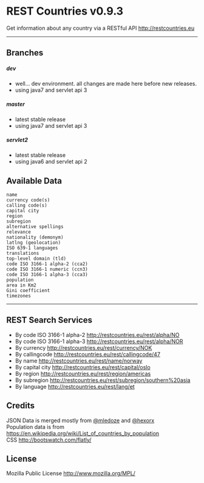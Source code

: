 REST Countries v0.9.3
=====================

Get information about any country via a RESTful API http://restcountries.eu

----------

Branches
---------
##### dev
* well... dev environment. all changes are made here before new releases.
* using java7 and servlet api 3

##### master
* latest stable release
* using java7 and servlet api 3

##### servlet2
* latest stable release
* using java6 and servlet api 2

Available Data
---------

    name
    currency code(s)
    calling code(s)
    capital city
    region
    subregion
    alternative spellings
    relevance
    nationality (demonym)
    latlng (geolocation)
    ISO 639-1 languages
    translations
    top-level domain (tld)
    code ISO 3166-1 alpha-2 (cca2)
    code ISO 3166-1 numeric (ccn3)
    code ISO 3166-1 alpha-3 (cca3)
    population
    area in Km2
    Gini coefficient
    timezones
----------

REST Search Services
---------
- By code ISO 3166-1 alpha-2 http://restcountries.eu/rest/alpha/NO
- By code ISO 3166-1 alpha-3 http://restcountries.eu/rest/alpha/NOR
- By currency http://restcountries.eu/rest/currency/NOK
- By callingcode http://restcountries.eu/rest/callingcode/47
- By name http://restcountries.eu/rest/name/norway
- By capital city http://restcountries.eu/rest/capital/oslo
- By region http://restcountries.eu/rest/region/americas
- By subregion http://restcountries.eu/rest/subregion/southern%20asia
- By language http://restcountries.eu/rest/lang/et

Credits
---------
JSON Data is merged mostly from [@mledoze] and [@hexorx] <br />
Population data is from https://en.wikipedia.org/wiki/List_of_countries_by_population <br />
CSS http://bootswatch.com/flatly/

License
---------
Mozilla Public License http://www.mozilla.org/MPL/

[@mledoze]: https://github.com/mledoze/countries
[@hexorx]: https://github.com/hexorx/countries
